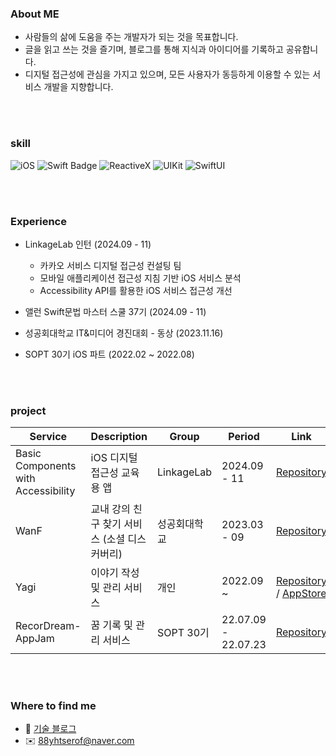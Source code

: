 ### About ME

- 사람들의 삶에 도움을 주는 개발자가 되는 것을 목표합니다.
- 글을 읽고 쓰는 것을 즐기며, 블로그를 통해 지식과 아이디어를 기록하고 공유합니다.
- 디지털 접근성에 관심을 가지고 있으며, 모든 사용자가 동등하게 이용할 수 있는 서비스 개발을 지향합니다.

<br>
<br>

### skill

![iOS](https://img.shields.io/badge/iOS-000000?style=flat-square&logo=Apple&logoColor=white)
![Swift Badge](https://img.shields.io/badge/Swift-FA7343?style=flat-square&logo=Swift&logoColor=white)
![ReactiveX](https://img.shields.io/badge/RxSwift-B7178C?style=flat-square&logo=ReactiveX&logoColor=white)
![UIKit](https://img.shields.io/badge/UIKit-52B0E7?style=flat-square&logo=Apple&logoColor=white)
![SwiftUI](https://img.shields.io/badge/SwiftUI-52B0E7?style=flat-square&logo=Apple&logoColor=white)


<br>
<br>

### Experience

- LinkageLab 인턴 (2024.09 - 11)
    - 카카오 서비스 디지털 접근성 컨설팅 팀
    - 모바일 애플리케이션 접근성 지침 기반 iOS 서비스 분석
    - Accessibility API를 활용한 iOS 서비스 접근성 개선

- 앨런 Swift문법 마스터 스쿨 37기 (2024.09 - 11)
- 성공회대학교 IT&미디어 경진대회 - 동상 (2023.11.16)
- SOPT 30기 iOS 파트 (2022.02 ~ 2022.08)


<br>
<br>

### project

| Service | Description | Group | Period | Link |
| --- | --- | --- | --- | --- |
| Basic Components with Accessibility | iOS 디지털 접근성 교육용 앱 | LinkageLab | 2024.09 - 11 | [Repository](https://github.com/88yhtserof/LinkageLab-Accessibility) |
| WanF | 교내 강의 친구 찾기 서비스 (소셜 디스커버리) | 성공회대학교 | 2023.03 - 09 | [Repository](https://github.com/WanF-Project/WanF-Project-iOS) |
| Yagi | 이야기 작성 및 관리 서비스 | 개인 | 2022.09 ~ | [Repository](https://github.com/88yhtserof/YaGi) / [AppStore](https://apps.apple.com/kr/app/%EC%95%BC%EA%B8%B0-yagi/id1669865469) |
| RecorDream-AppJam | 꿈 기록 및 관리 서비스 | SOPT 30기 | 22.07.09 - 22.07.23 | [Repository](https://github.com/TeamRecorDream/RecorDream-iOS-AppJam) |

<br>
<br>

### Where to find me

- 🔗 [기술 블로그](https://88yhtserof.tistory.com)
- ✉️ 88yhtserof@naver.com

<br>
<br>
